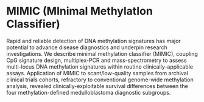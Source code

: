 # MIMIC (MInimal MethylatIon Classifier)

Rapid and reliable detection of DNA methylation signatures has major potential to advance disease diagnostics and underpin research investigations. We describe minimal methylation classifier (MIMIC), coupling CpG signature design, multiplex-PCR and mass-spectrometry to assess multi-locus DNA methylation signatures within routine clinically-applicable assays. Application of MIMIC to scant/low-quality samples from archival clinical trials cohorts, refractory to conventional genome-wide methylation analysis, revealed clinically-exploitable survival differences between the four methylation-defined medulloblastoma diagnostic subgroups.

